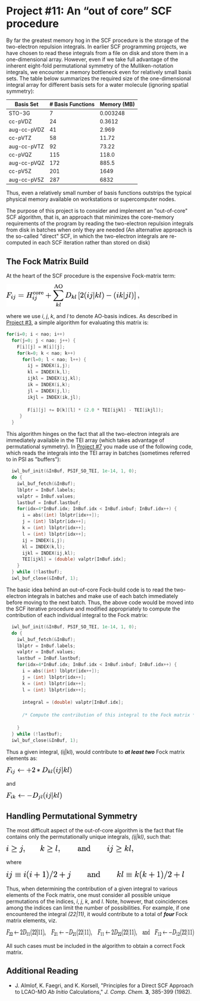# Project #11: An “out of core” SCF procedure
By far the greatest memory hog in the SCF procedure is the storage of the
two-electron repulsion integrals.  In earlier SCF programming projects, we have
chosen to read these integrals from a file on disk and store them in a
one-dimensional array.  However, even if we take full advantage of the inherent
eight-fold permutational symmetry of the Mulliken-notation integrals, we
encounter a memory bottleneck even for relatively small basis sets.  The table
below summarizes the required size of the one-dimensional integral array for
different basis sets for a water molecule (ignoring spatial symmetry):

|  Basis Set  |  # Basis Functions  |  Memory (MB)  |
|-------------|---------------------|---------------|
|  STO-3G  |  7  |  0.003248  |
|  cc-pVDZ  |  24  |  0.3612  |
| aug-cc-pVDZ  |  41  |  2.969  |
|  cc-pVTZ  |  58  |  11.72  |
|  aug-cc-pVTZ  |  92  |  73.22  |
|  cc-pVQZ  |  115  |  118.0  |
|  aug-cc-pVQZ  |  172  |  885.5  |
|  cc-pV5Z  |  201  |  1649  |
|  aug-cc-pV5Z  |  287  |  6832  |

Thus, even a relatively small number of basis functions outstrips the typical
physical memory available on workstations or supercomputer nodes.

The purpose of this project is to consider and implement an "out-of-core" SCF
algorithm, that is, an approach that minimizes the core-memory requirements of
the program by reading the two-electron repulsion integrals from disk in
batches when only they are needed (An alternative approach is the so-called
"direct" SCF, in which the two-electron integrals are re-computed in each SCF
iteration rather than stored on disk)

## The Fock Matrix Build

At the heart of the SCF procedure is the expensive Fock-matrix term:

<img src="./figures/fock-matrix.png" height="60">

where we use *i*, *j*, *k*, and *l* to denote AO-basis indices.  As described
in [Project #3](../Project%2303), a simple algorithm for evaluating this matrix is:

```cpp
for(i=0; i < nao; i++)
  for(j=0; j < nao; j++) {
    F[i][j] = H[i][j];
    for(k=0; k < nao; k++)
      for(l=0; l < nao; l++) {
        ij = INDEX(i,j);
        kl = INDEX(k,l);
        ijkl = INDEX(ij,kl);
        ik = INDEX(i,k);
        jl = INDEX(j,l);
        ikjl = INDEX(ik,jl);
  
        F[i][j] += D[k][l] * (2.0 * TEI[ijkl] - TEI[ikjl]);
     }
  }
```

This algorithm hinges on the fact that all the two-electron integrals are
immediately available in the TEI array (which takes advantage of permutational
symmetry).  In [Project #7](../Project%2307) you made use of the following code, 
which reads the integrals into the TEI array in batches (sometimes referred to 
in PSI as "buffers"):

```cpp
  iwl_buf_init(&InBuf, PSIF_SO_TEI, 1e-14, 1, 0);
  do {
    iwl_buf_fetch(&InBuf);
    lblptr = InBuf.labels;
    valptr = InBuf.values;
    lastbuf = InBuf.lastbuf;
    for(idx=4*InBuf.idx; InBuf.idx < InBuf.inbuf; InBuf.idx++) {
      i = abs((int) lblptr[idx++]);
      j = (int) lblptr[idx++];
      k = (int) lblptr[idx++];
      l = (int) lblptr[idx++];
      ij = INDEX(i,j);
      kl = INDEX(k,l);
      ijkl = INDEX(ij,kl);
      TEI[ijkl] = (double) valptr[InBuf.idx];
    }
  } while (!lastbuf);
  iwl_buf_close(&InBuf, 1);
```

The basic idea behind an out-of-core Fock-build code is to read the
two-electron integrals in batches and make use of each batch immediately before
moving to the next batch.  Thus, the above code would be moved into the SCF
iterative procedure and modified appropriately to compute the contribution of
each individual integral to the Fock matrix:

```cpp
  iwl_buf_init(&InBuf, PSIF_SO_TEI, 1e-14, 1, 0);
  do {
    iwl_buf_fetch(&InBuf);
    lblptr = InBuf.labels;
    valptr = InBuf.values;
    lastbuf = InBuf.lastbuf;
    for(idx=4*InBuf.idx; InBuf.idx < InBuf.inbuf; InBuf.idx++) {
      i = abs((int) lblptr[idx++]);
      j = (int) lblptr[idx++];
      k = (int) lblptr[idx++];
      l = (int) lblptr[idx++];

      integral = (double) valptr[InBuf.idx];

      /* Compute the contribution of this integral to the Fock matrix */

    }
  } while (!lastbuf);
  iwl_buf_close(&InBuf, 1);
```

Thus a given integral, (ij|kl), would contribute to <b><i>at least two</i></b> Fock matrix elements as:

<img src="./figures/fock-contribution-1.png" height="20">

and

<img src="./figures/fock-contribution-2.png" height="20">

## Handling Permutational Symmetry

The most difficult aspect of the out-of-core algorithm is the fact that file contains only the permutationally unique integrals,
*(ij|kl)*, such that:

<img src="./figures/index-restrictions.png" height="20">

where

<img src="./figures/compound-indices.png" height="22.5">

Thus, when determining the contribution of a given integral to various elements
of the Fock matrix, one must consider all possible unique permutations of the
indices, *i*, *j*, *k*, and *l*.  Note, however, that coincidences among the
indices can limit the number of possibilities.  For example, if one encountered
the integral *(22|11)*, it would contribute to a total of <b><i>four</i></b> Fock
matrix elements, viz.

<img src="./figures/fock-contribution-3.png" height="20">

All such cases must be included in the algorithm to obtain a correct Fock matrix.

## Additional Reading
  * J. Almlof, K. Faegri, and K. Korsell, "Principles for a Direct SCF Approach to LCAO-MO *Ab Initio* Calculations," *J. Comp. Chem.* **3**, 385-399 (1982).

